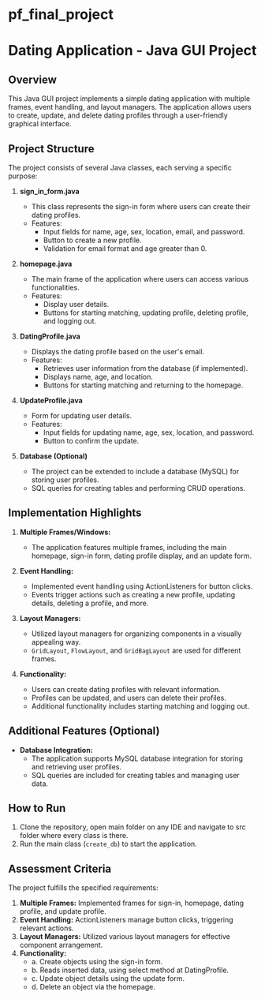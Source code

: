 # pf_final_project

# Dating Application - Java GUI Project

## Overview

This Java GUI project implements a simple dating application with multiple frames, event handling, and layout managers. The application allows users to create, update, and delete dating profiles through a user-friendly graphical interface.

## Project Structure

The project consists of several Java classes, each serving a specific purpose:

1. **sign_in_form.java**
    - This class represents the sign-in form where users can create their dating profiles.
    - Features:
        - Input fields for name, age, sex, location, email, and password.
        - Button to create a new profile.
        - Validation for email format and age greater than 0.

2. **homepage.java**
    - The main frame of the application where users can access various functionalities.
    - Features:
        - Display user details.
        - Buttons for starting matching, updating profile, deleting profile, and logging out.

3. **DatingProfile.java**
    - Displays the dating profile based on the user's email.
    - Features:
        - Retrieves user information from the database (if implemented).
        - Displays name, age, and location.
        - Buttons for starting matching and returning to the homepage.

4. **UpdateProfile.java**
    - Form for updating user details.
    - Features:
        - Input fields for updating name, age, sex, location, and password.
        - Button to confirm the update.

5. **Database (Optional)**
    - The project can be extended to include a database (MySQL) for storing user profiles.
    - SQL queries for creating tables and performing CRUD operations.

## Implementation Highlights

1. **Multiple Frames/Windows:**
    - The application features multiple frames, including the main homepage, sign-in form, dating profile display, and an update form.

2. **Event Handling:**
    - Implemented event handling using ActionListeners for button clicks.
    - Events trigger actions such as creating a new profile, updating details, deleting a profile, and more.

3. **Layout Managers:**
    - Utilized layout managers for organizing components in a visually appealing way.
    - `GridLayout`, `FlowLayout`, and `GridBagLayout` are used for different frames.

4. **Functionality:**
    - Users can create dating profiles with relevant information.
    - Profiles can be updated, and users can delete their profiles.
    - Additional functionality includes starting matching and logging out.

## Additional Features (Optional)

- **Database Integration:**
    - The application supports MySQL database integration for storing and retrieving user profiles.
    - SQL queries are included for creating tables and managing user data.

## How to Run

1. Clone the repository, open main folder on any IDE and navigate to src folder where every class is there.
2. Run the main class (`create_db`) to start the application.

## Assessment Criteria

The project fulfills the specified requirements:

1. **Multiple Frames:** Implemented frames for sign-in, homepage, dating profile, and update profile.
2. **Event Handling:** ActionListeners manage button clicks, triggering relevant actions.
3. **Layout Managers:** Utilized various layout managers for effective component arrangement.
4. **Functionality:**
    - a. Create objects using the sign-in form.
    - b. Reads inserted data, using select method at DatingProfile.
    - c. Update object details using the update form.
    - d. Delete an object via the homepage.


